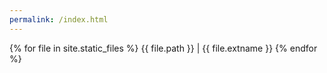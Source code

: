 ```yaml
---
permalink: /index.html
---
```

{% for file in site.static_files %}
  {{ file.path }} | {{ file.extname }}
{% endfor %}
